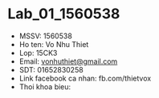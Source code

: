 # Lab_01_1560538
- MSSV: 1560538
- Ho ten: Vo Nhu Thiet
- Lop: 15CK3
- Email: vonhuthiet@gmail.com
- SDT: 01652830258
- Link facebook ca nhan: fb.com/thietvox
- Thoi khoa bieu: